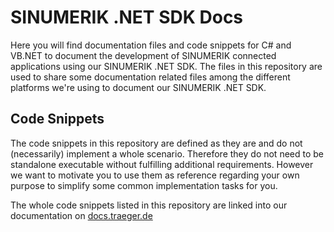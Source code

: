# SINUMERIK .NET SDK Docs
Here you will find documentation files and code snippets for C# and VB.NET to document the development of SINUMERIK connected applications using our SINUMERIK .NET SDK. The files in this repository are used to share some documentation related files among the different platforms we're using to document our SINUMERIK .NET SDK.

## Code Snippets

The code snippets in this repository are defined as they are and do not (necessarily) implement a whole scenario. Therefore they do not need to be standalone executable without fulfilling additional requirements. However we want to motivate you to use them as reference regarding your own purpose to simplify some common implementation tasks for you.

The whole code snippets listed in this repository are linked into our documentation on [docs.traeger.de](https://docs.traeger.de/en/software/sdk/sinumerik/net)
